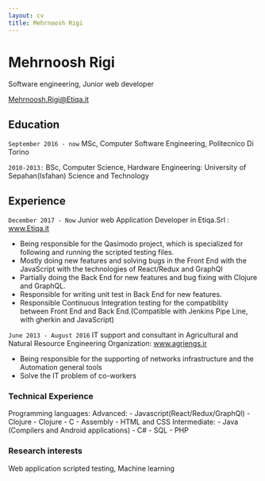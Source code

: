 ```yaml
---
layout: cv
title: Mehrnoosh Rigi
---
```

# Mehrnoosh Rigi
Software engineering, Junior web developer

<div id="webaddress">
<a href="mehrnoosh.rigi@etiqa.it">Mehrnoosh.Rigi@Etiqa.it</a>
</div>

## Education
`September 2016 - now`
  MSc, Computer Software Engineering, Politecnico Di Torino

`2010-2013:`
  BSc, Computer Science, Hardware Engineering: University of Sepahan(Isfahan) Science and Technology
## Experience

`December 2017 - Now`
Junior web Application Developer in Etiqa.Srl : www.Etiqa.it
- Being responsible for the Qasimodo project, which is specialized for following and running the scripted testing files. 
- Mostly doing new features and solving bugs in the Front End with the JavaScript with the technologies of React/Redux and GraphQl
- Partially doing the Back End for new features and bug fixing with Clojure and GraphQL.
- Responsible for writing unit test in Back End for new features.
- Responsible Continuous Integration testing for the compatibility between Front End and Back End.(Compatible with Jenkins Pipe Line, with gherkin and JavaScript)

`June 2013 - August 2016`
IT support and consultant in Agricultural and Natural Resource Engineering Organization: www.agriengs.ir
- Being responsible for the supporting of networks infrastructure and the Automation general tools
- Solve the IT problem of co-workers

### Technical Experience

Programming languages: 
  Advanced: 
    - Javascript(React/Redux/GraphQl)
    - Clojure
    - Clojure
    - C
    - Assembly
    - HTML and CSS
  Intermediate:
      - Java (Compilers and Android applications)
      - C#
      - SQL
      - PHP

### Research interests

Web application scripted testing, Machine learning

<!-- ### Footer

Last updated: May 2013 -->


